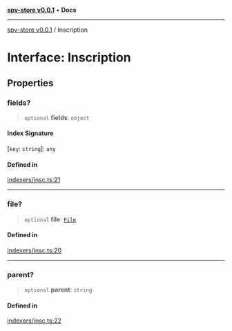 [**spv-store v0.0.1**](../README.md) • **Docs**

***

[spv-store v0.0.1](../globals.md) / Inscription

# Interface: Inscription

## Properties

### fields?

> `optional` **fields**: `object`

#### Index Signature

 \[`key`: `string`\]: `any`

#### Defined in

[indexers/insc.ts:21](https://github.com/shruggr/ts-casemod-spv/blob/050b8a2b88441deb8165e8e49b26bc7bba8ae64e/src/indexers/insc.ts#L21)

***

### file?

> `optional` **file**: [`File`](File.md)

#### Defined in

[indexers/insc.ts:20](https://github.com/shruggr/ts-casemod-spv/blob/050b8a2b88441deb8165e8e49b26bc7bba8ae64e/src/indexers/insc.ts#L20)

***

### parent?

> `optional` **parent**: `string`

#### Defined in

[indexers/insc.ts:22](https://github.com/shruggr/ts-casemod-spv/blob/050b8a2b88441deb8165e8e49b26bc7bba8ae64e/src/indexers/insc.ts#L22)
